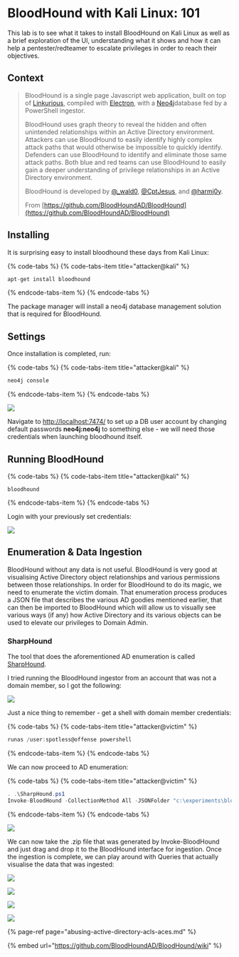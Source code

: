 # BloodHound with Kali Linux: 101

This lab is to see what it takes to install BloodHound on Kali Linux as well as a brief exploration of the UI, understanding what it shows and how it can help a pentester/redteamer to escalate privileges in order to reach their objectives.

## Context

> BloodHound is a single page Javascript web application, built on top of [Linkurious](http://linkurio.us/), compiled with [Electron](http://electron.atom.io/), with a [Neo4j](https://neo4j.com/)database fed by a PowerShell ingestor.
>
> BloodHound uses graph theory to reveal the hidden and often unintended relationships within an Active Directory environment. Attackers can use BloodHound to easily identify highly complex attack paths that would otherwise be impossible to quickly identify. Defenders can use BloodHound to identify and eliminate those same attack paths. Both blue and red teams can use BloodHound to easily gain a deeper understanding of privilege relationships in an Active Directory environment.
>
> BloodHound is developed by [@\_wald0](https://www.twitter.com/_wald0), [@CptJesus](https://twitter.com/CptJesus), and [@harmj0y](https://twitter.com/harmj0y).
>
> From [https://github.com/BloodHoundAD/BloodHound](https://github.com/BloodHoundAD/BloodHound)

## Installing

It is surprising easy to install bloodhound these days from Kali Linux:

{% code-tabs %}
{% code-tabs-item title="attacker@kali" %}
```csharp
apt-get install bloodhound
```
{% endcode-tabs-item %}
{% endcode-tabs %}

The package manager will install a neo4j database management solution that is required for BloodHound. 

## Settings

Once installation is completed, run:

{% code-tabs %}
{% code-tabs-item title="attacker@kali" %}
```csharp
neo4j console
```
{% endcode-tabs-item %}
{% endcode-tabs %}

![](../../.gitbook/assets/screenshot-from-2019-01-03-18-18-03.png)

Navigate to [http://localhost:7474/](http://localhost:7474/) to set up a DB user account by changing default passwords **neo4j:neo4j** to something else - we will need those credentials when launching bloodhound itself.

## Running BloodHound

{% code-tabs %}
{% code-tabs-item title="attacker@kali" %}
```text
bloodhound
```
{% endcode-tabs-item %}
{% endcode-tabs %}

Login with your previously set credentials:

![](../../.gitbook/assets/screenshot-from-2019-01-03-18-22-00.png)

## Enumeration & Data Ingestion

BloodHound without any data is not useful. BloodHound is very good at visualising Active Directory object relationships and various permissions between those relationships. In order for BloodHound to do its magic, we need to enumerate the victim domain. That enumeration process produces a JSON file that describes the various AD goodies mentioned earlier, that can then be imported to BloodHound which will allow us to visually see various ways \(if any\) how Active Directory and its various objects can be used to elevate our privileges to Domain Admin.

### SharpHound

The tool that does the aforementioned AD enumeration is called [SharpHound](https://github.com/BloodHoundAD/BloodHound/tree/master/Ingestors).

I tried running the BloodHound ingestor from an account that was not a domain member, so I got the following:

![](../../.gitbook/assets/screenshot-from-2019-01-02-23-16-33.png)

Just a nice thing to remember - get a shell with domain member credentials:

{% code-tabs %}
{% code-tabs-item title="attacker@victim" %}
```csharp
runas /user:spotless@offense powershell
```
{% endcode-tabs-item %}
{% endcode-tabs %}

We can now proceed to AD enumeration:

{% code-tabs %}
{% code-tabs-item title="attacker@victim" %}
```csharp
. .\SharpHound.ps1
Invoke-BloodHound -CollectionMethod All -JSONFolder "c:\experiments\bloodhound"
```
{% endcode-tabs-item %}
{% endcode-tabs %}

![](../../.gitbook/assets/screenshot-from-2019-01-03-18-42-33.png)

We can now take the .zip file that was generated by Invoke-BloodHound and just drag and drop it to the BloodHound interface for ingestion. Once the ingestion is complete, we can play around with Queries that actually visualise the data that was ingested:

![](../../.gitbook/assets/peek-2019-01-03-18-44.gif)



![](../../.gitbook/assets/screenshot-from-2019-01-02-23-47-56.png)

![](../../.gitbook/assets/screenshot-from-2019-01-02-23-55-41.png)

![](../../.gitbook/assets/screenshot-from-2019-01-02-23-56-35.png)



{% page-ref page="abusing-active-directory-acls-aces.md" %}

{% embed url="https://github.com/BloodHoundAD/BloodHound/wiki" %}

